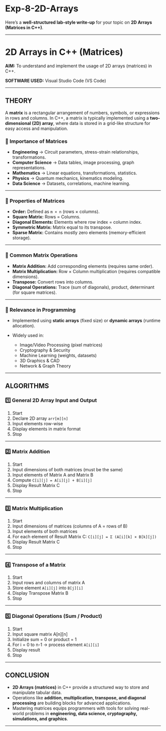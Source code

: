 # Exp-8-2D-Arrays
Here’s a **well-structured lab-style write-up** for your topic on **2D Arrays (Matrices in C++)**.

---

# 2D Arrays in C++ (Matrices)

**AIM:**
To understand and implement the usage of 2D arrays (matrices) in C++.

**SOFTWARE USED:**
Visual Studio Code (VS Code)

---

## THEORY

A **matrix** is a rectangular arrangement of numbers, symbols, or expressions in rows and columns. In C++, a matrix is typically implemented using a **two-dimensional (2D) array**, where data is stored in a grid-like structure for easy access and manipulation.

### 🔹 Importance of Matrices

* **Engineering** → Circuit parameters, stress-strain relationships, transformations.
* **Computer Science** → Data tables, image processing, graph representations.
* **Mathematics** → Linear equations, transformations, statistics.
* **Physics** → Quantum mechanics, kinematics modeling.
* **Data Science** → Datasets, correlations, machine learning.

---

### 🔹 Properties of Matrices

* **Order:** Defined as `m × n` (rows × columns).
* **Square Matrix:** Rows = Columns.
* **Diagonal Elements:** Elements where row index = column index.
* **Symmetric Matrix:** Matrix equal to its transpose.
* **Sparse Matrix:** Contains mostly zero elements (memory-efficient storage).

---

### 🔹 Common Matrix Operations

* **Matrix Addition:** Add corresponding elements (requires same order).
* **Matrix Multiplication:** Row × Column multiplication (requires compatible dimensions).
* **Transpose:** Convert rows into columns.
* **Diagonal Operations:** Trace (sum of diagonals), product, determinant (for square matrices).

---

### 🔹 Relevance in Programming

* Implemented using **static arrays** (fixed size) or **dynamic arrays** (runtime allocation).
* Widely used in:

  * Image/Video Processing (pixel matrices)
  * Cryptography & Security
  * Machine Learning (weights, datasets)
  * 3D Graphics & CAD
  * Network & Graph Theory

---

## ALGORITHMS

### 1️⃣ General 2D Array Input and Output

1. Start
2. Declare 2D array `arr[m][n]`
3. Input elements row-wise
4. Display elements in matrix format
5. Stop

---

### 2️⃣ Matrix Addition

1. Start
2. Input dimensions of both matrices (must be the same)
3. Input elements of Matrix A and Matrix B
4. Compute `C[i][j] = A[i][j] + B[i][j]`
5. Display Result Matrix C
6. Stop

---

### 3️⃣ Matrix Multiplication

1. Start
2. Input dimensions of matrices (columns of A = rows of B)
3. Input elements of both matrices
4. For each element of Result Matrix C:
   `C[i][j] = Σ (A[i][k] × B[k][j])`
5. Display Result Matrix C
6. Stop

---

### 4️⃣ Transpose of a Matrix

1. Start
2. Input rows and columns of matrix A
3. Store element `A[i][j]` into `B[j][i]`
4. Display Transpose Matrix B
5. Stop

---

### 5️⃣ Diagonal Operations (Sum / Product)

1. Start
2. Input square matrix A\[n]\[n]
3. Initialize sum = 0 or product = 1
4. For i = 0 to n-1 → process element `A[i][i]`
5. Display result
6. Stop

---

## CONCLUSION

* **2D Arrays (matrices)** in C++ provide a structured way to store and manipulate tabular data.
* Operations like **addition, multiplication, transpose, and diagonal processing** are building blocks for advanced applications.
* Mastering matrices equips programmers with tools for solving real-world problems in **engineering, data science, cryptography, simulations, and graphics**.

---


